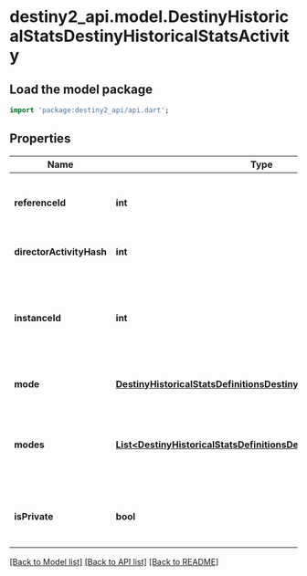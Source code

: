 # destiny2_api.model.DestinyHistoricalStatsDestinyHistoricalStatsActivity

## Load the model package
```dart
import 'package:destiny2_api/api.dart';
```

## Properties
Name | Type | Description | Notes
------------ | ------------- | ------------- | -------------
**referenceId** | **int** | The unique hash identifier of the DestinyActivityDefinition that was played. If I had this to do over, it&#39;d be named activityHash. Too late now. | [optional] [default to null]
**directorActivityHash** | **int** | The unique hash identifier of the DestinyActivityDefinition that was played. | [optional] [default to null]
**instanceId** | **int** | The unique identifier for this *specific* match that was played.  This value can be used to get additional data about this activity such as who else was playing via the GetPostGameCarnageReport endpoint. | [optional] [default to null]
**mode** | [**DestinyHistoricalStatsDefinitionsDestinyActivityModeType**](DestinyHistoricalStatsDefinitionsDestinyActivityModeType.md) | Indicates the most specific game mode of the activity that we could find. | [optional] [default to null]
**modes** | [**List&lt;DestinyHistoricalStatsDefinitionsDestinyActivityModeType&gt;**](DestinyHistoricalStatsDefinitionsDestinyActivityModeType.md) | The list of all Activity Modes to which this activity applies, including aggregates. This will let you see, for example, whether the activity was both Clash and part of the Trials of the Nine event. | [optional] [default to []]
**isPrivate** | **bool** | Whether or not the match was a private match. There&#39;s no private matches in Destiny 2... yet... DUN DUN DUNNNN | [optional] [default to null]

[[Back to Model list]](../README.md#documentation-for-models) [[Back to API list]](../README.md#documentation-for-api-endpoints) [[Back to README]](../README.md)


